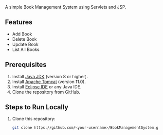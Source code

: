A simple Book Management System using Servlets and JSP.

## Features
- Add Book
- Delete Book
- Update Book
- List All Books

## Prerequisites
1. Install [Java JDK](https://www.oracle.com/java/technologies/javase-downloads.html) (version 8 or higher).
2. Install [Apache Tomcat](https://tomcat.apache.org/) (version 11.0).
3. Install [Eclipse IDE](https://www.eclipse.org/downloads/) or any Java IDE.
4. Clone the repository from GitHub.

## Steps to Run Locally
1. Clone this repository:
   ```bash
   git clone https://github.com/<your-username>/BookManagementSystem.git
